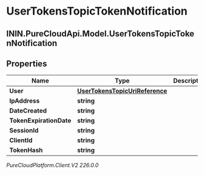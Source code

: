 # UserTokensTopicTokenNotification

## ININ.PureCloudApi.Model.UserTokensTopicTokenNotification

## Properties

|Name | Type | Description | Notes|
|------------ | ------------- | ------------- | -------------|
| **User** | [**UserTokensTopicUriReference**](UserTokensTopicUriReference) |  | [optional] |
| **IpAddress** | **string** |  | [optional] |
| **DateCreated** | **string** |  | [optional] |
| **TokenExpirationDate** | **string** |  | [optional] |
| **SessionId** | **string** |  | [optional] |
| **ClientId** | **string** |  | [optional] |
| **TokenHash** | **string** |  | [optional] |



_PureCloudPlatform.Client.V2 226.0.0_
